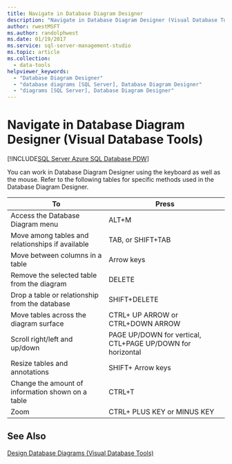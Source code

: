 ```yaml
---
title: Navigate in Database Diagram Designer
description: "Navigate in Database Diagram Designer (Visual Database Tools)"
author: rwestMSFT
ms.author: randolphwest
ms.date: 01/19/2017
ms.service: sql-server-management-studio
ms.topic: article
ms.collection:
  - data-tools
helpviewer_keywords:
  - "Database Diagram Designer"
  - "database diagrams [SQL Server], Database Diagram Designer"
  - "diagrams [SQL Server], Database Diagram Designer"
---
```

# Navigate in Database Diagram Designer (Visual Database Tools)

[!INCLUDE[SQL Server Azure SQL Database PDW](../includes/applies-to-version/sql-asdb-asdbmi-pdw.md)]

You can work in Database Diagram Designer using the keyboard as well as the mouse. Refer to the following tables for specific methods used in the Database Diagram Designer.  
  
|**To**|**Press**|  
|----------|-------------|  
|Access the Database Diagram menu|ALT+M|  
|Move among tables and relationships if available|TAB, or SHIFT+TAB|  
|Move between columns in a table|Arrow keys|  
|Remove the selected table from the diagram|DELETE|  
|Drop a table or relationship from the database|SHIFT+DELETE|  
|Move tables across the diagram surface|CTRL+ UP ARROW or CTRL+DOWN ARROW|  
|Scroll right/left and up/down|PAGE UP/DOWN for vertical, CTL+PAGE UP/DOWN for horizontal|  
|Resize tables and annotations|SHIFT+ Arrow keys|  
|Change the amount of information shown on a table|CTRL+T|  
|Zoom|CTRL+ PLUS KEY or MINUS KEY|  
  
## See Also  
[Design Database Diagrams &#40;Visual Database Tools&#41;](design-database-diagrams-visual-database-tools.md)  
  
